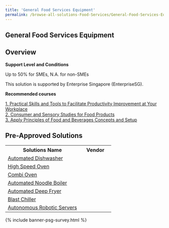 ```yaml
---
title: 'General Food Services Equipment'
permalink: /browse-all-solutions-Food-Services/General-Food-Services-Equipment
---
```


## General Food Services Equipment
## Overview

**Support Level and Conditions**

Up to 50% for SMEs, N.A. for non-SMEs

This solution is supported by Enterprise Singapore (EnterpriseSG).

**Recommended courses**



<a href='https://skillsfuture.gobusiness.gov.sg/course-directory/courses/TGS-2021005580'  target='_blank' rel='noopener'>1. Practical Skills and Tools to Facilitate Productivity Improvement at Your Workplace</a><br>
<a href='https://skillsfuture.gobusiness.gov.sg/course-directory/courses/TGS-2022014583'  target='_blank' rel='noopener'>2. Consumer and Sensory Studies for Food Products</a><br>
<a href='https://skillsfuture.gobusiness.gov.sg/course-directory/courses/TGS-2019502180'  target='_blank' rel='noopener'>3. Apply Principles of Food and Beverages Concepts and Setup</a><br>

## Pre-Approved Solutions

<table>
<tr>
<th style='width: auto;'><b>Solutions Name</b></th>
<th style='width: 30%;'><b>Vendor</b></th>
</tr>
<tr>
<td><a href='/productivity-solutions-grant/solutionrepo/eqt-Automtd-Dshwshr-Food-Srvcs' target='_blank'>Automated Dishwasher</a><br></td>
<td></td>
</tr>
<tr>
<td><a href='/productivity-solutions-grant/solutionrepo/eqt-Hgh-Spd-Ovn-Food-Srvcs' target='_blank'>High Speed Oven</a><br></td>
<td></td>
</tr>
<tr>
<td><a href='/productivity-solutions-grant/solutionrepo/eqt-Comb-Ovn-Food-Srvcs' target='_blank'>Combi Oven</a><br></td>
<td></td>
</tr>
<tr>
<td><a href='/productivity-solutions-grant/solutionrepo/eqt-Automtd-Noodl-Bolr-Food-Srvcs' target='_blank'>Automated Noodle Boiler</a><br></td>
<td></td>
</tr>
<tr>
<td><a href='/productivity-solutions-grant/solutionrepo/eqt-Automtd-Dp-Fryr-Food-Srvcs' target='_blank'>Automated Deep Fryer</a><br></td>
<td></td>
</tr>
<tr>
<td><a href='/productivity-solutions-grant/solutionrepo/eqt-Blst-Chllr-Food-Srvcs' target='_blank'>Blast Chiller</a><br></td>
<td></td>
</tr>
<tr>
<td><a href='/productivity-solutions-grant/solutionrepo/eqt-Autonomous-Robotc-Srvrs-Food-Srvcs' target='_blank'>Autonomous Robotic Servers</a><br></td>
<td></td>
</tr>
</table>

{% include banner-psg-survey.html %}
